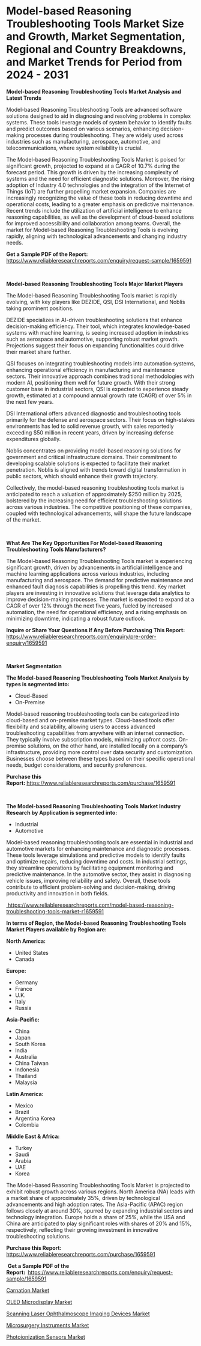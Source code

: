 <p><h1>Model-based Reasoning Troubleshooting Tools Market Size and Growth, Market Segmentation, Regional and Country Breakdowns, and Market Trends for Period from 2024 -  2031</h1></p><p><strong>Model-based Reasoning Troubleshooting Tools Market Analysis and Latest Trends</strong></p>
<p><p>Model-based Reasoning Troubleshooting Tools are advanced software solutions designed to aid in diagnosing and resolving problems in complex systems. These tools leverage models of system behavior to identify faults and predict outcomes based on various scenarios, enhancing decision-making processes during troubleshooting. They are widely used across industries such as manufacturing, aerospace, automotive, and telecommunications, where system reliability is crucial.</p><p>The Model-based Reasoning Troubleshooting Tools Market is poised for significant growth, projected to expand at a CAGR of 10.7% during the forecast period. This growth is driven by the increasing complexity of systems and the need for efficient diagnostic solutions. Moreover, the rising adoption of Industry 4.0 technologies and the integration of the Internet of Things (IoT) are further propelling market expansion. Companies are increasingly recognizing the value of these tools in reducing downtime and operational costs, leading to a greater emphasis on predictive maintenance. Recent trends include the utilization of artificial intelligence to enhance reasoning capabilities, as well as the development of cloud-based solutions for improved accessibility and collaboration among teams. Overall, the market for Model-based Reasoning Troubleshooting Tools is evolving rapidly, aligning with technological advancements and changing industry needs.</p></p>
<p><strong>Get a Sample PDF of the Report:&nbsp;</strong> <a href="https://www.reliableresearchreports.com/enquiry/request-sample/1659591?utm_campaign=28&utm_medium=2&utm_source=Github&utm_content=ia&utm_term=28092024&utm_id=model-based-reasoning-troubleshooting-tools">https://www.reliableresearchreports.com/enquiry/request-sample/1659591</a></p>
<p>&nbsp;</p>
<p><strong>Model-based Reasoning Troubleshooting Tools Major Market Players</strong></p>
<p><p>The Model-based Reasoning Troubleshooting Tools market is rapidly evolving, with key players like DEZIDE, QSI, DSI International, and Noblis taking prominent positions. </p><p>DEZIDE specializes in AI-driven troubleshooting solutions that enhance decision-making efficiency. Their tool, which integrates knowledge-based systems with machine learning, is seeing increased adoption in industries such as aerospace and automotive, supporting robust market growth. Projections suggest their focus on expanding functionalities could drive their market share further.</p><p>QSI focuses on integrating troubleshooting models into automation systems, enhancing operational efficiency in manufacturing and maintenance sectors. Their innovative approach combines traditional methodologies with modern AI, positioning them well for future growth. With their strong customer base in industrial sectors, QSI is expected to experience steady growth, estimated at a compound annual growth rate (CAGR) of over 5% in the next few years.</p><p>DSI International offers advanced diagnostic and troubleshooting tools primarily for the defense and aerospace sectors. Their focus on high-stakes environments has led to solid revenue growth, with sales reportedly exceeding $50 million in recent years, driven by increasing defense expenditures globally.</p><p>Noblis concentrates on providing model-based reasoning solutions for government and critical infrastructure domains. Their commitment to developing scalable solutions is expected to facilitate their market penetration. Noblis is aligned with trends toward digital transformation in public sectors, which should enhance their growth trajectory.</p><p>Collectively, the model-based reasoning troubleshooting tools market is anticipated to reach a valuation of approximately $250 million by 2025, bolstered by the increasing need for efficient troubleshooting solutions across various industries. The competitive positioning of these companies, coupled with technological advancements, will shape the future landscape of the market.</p></p>
<p>&nbsp;</p>
<p><strong>What Are The Key Opportunities For Model-based Reasoning Troubleshooting Tools Manufacturers?</strong></p>
<p><p>The Model-based Reasoning Troubleshooting Tools market is experiencing significant growth, driven by advancements in artificial intelligence and machine learning applications across various industries, including manufacturing and aerospace. The demand for predictive maintenance and enhanced fault diagnosis capabilities is propelling this trend. Key market players are investing in innovative solutions that leverage data analytics to improve decision-making processes. The market is expected to expand at a CAGR of over 12% through the next five years, fueled by increased automation, the need for operational efficiency, and a rising emphasis on minimizing downtime, indicating a robust future outlook.</p></p>
<p><strong>Inquire or Share Your Questions If Any Before Purchasing This Report:</strong> <a href="https://www.reliableresearchreports.com/enquiry/pre-order-enquiry/1659591?utm_campaign=28&utm_medium=2&utm_source=Github&utm_content=ia&utm_term=28092024&utm_id=model-based-reasoning-troubleshooting-tools">https://www.reliableresearchreports.com/enquiry/pre-order-enquiry/1659591</a></p>
<p>&nbsp;</p>
<p><strong>Market Segmentation</strong></p>
<p><strong>The Model-based Reasoning Troubleshooting Tools Market Analysis by types is segmented into:</strong></p>
<p><ul><li>Cloud-Based</li><li>On-Premise</li></ul></p>
<p><p>Model-based reasoning troubleshooting tools can be categorized into cloud-based and on-premise market types. Cloud-based tools offer flexibility and scalability, allowing users to access advanced troubleshooting capabilities from anywhere with an internet connection. They typically involve subscription models, minimizing upfront costs. On-premise solutions, on the other hand, are installed locally on a company’s infrastructure, providing more control over data security and customization. Businesses choose between these types based on their specific operational needs, budget considerations, and security preferences.</p></p>
<p><strong>Purchase this Report:&nbsp;</strong><a href="https://www.reliableresearchreports.com/purchase/1659591?utm_campaign=28&utm_medium=2&utm_source=Github&utm_content=ia&utm_term=28092024&utm_id=model-based-reasoning-troubleshooting-tools">https://www.reliableresearchreports.com/purchase/1659591</a></p>
<p>&nbsp;</p>
<p><strong>The Model-based Reasoning Troubleshooting Tools Market Industry Research by Application is segmented into:</strong></p>
<p><ul><li>Industrial</li><li>Automotive</li></ul></p>
<p><p>Model-based reasoning troubleshooting tools are essential in industrial and automotive markets for enhancing maintenance and diagnostic processes. These tools leverage simulations and predictive models to identify faults and optimize repairs, reducing downtime and costs. In industrial settings, they streamline operations by facilitating equipment monitoring and predictive maintenance. In the automotive sector, they assist in diagnosing vehicle issues, improving reliability and safety. Overall, these tools contribute to efficient problem-solving and decision-making, driving productivity and innovation in both fields.</p></p>
<p><a href="https://www.reliableresearchreports.com/model-based-reasoning-troubleshooting-tools-market-r1659591?utm_campaign=28&utm_medium=2&utm_source=Github&utm_content=ia&utm_term=28092024&utm_id=model-based-reasoning-troubleshooting-tools">&nbsp;https://www.reliableresearchreports.com/model-based-reasoning-troubleshooting-tools-market-r1659591</a></p>
<p><strong>In terms of Region, the Model-based Reasoning Troubleshooting Tools Market Players available by Region are:</strong></p>
<p>
    <p> <strong> North America: </strong>
        <ul>
            <li>United States</li>
            <li>Canada</li>
        </ul>
        </p> 
    <p> <strong> Europe: </strong>
        <ul>
            <li>Germany</li>
            <li>France</li>
            <li>U.K.</li>
            <li>Italy</li>
            <li>Russia</li>
        </ul>
        </p> 
    <p> <strong> Asia-Pacific: </strong>
        <ul>
            <li>China</li>
            <li>Japan</li>
            <li>South Korea</li>
            <li>India</li>
            <li>Australia</li>
            <li>China Taiwan</li>
            <li>Indonesia</li>
            <li>Thailand</li>
            <li>Malaysia</li>
        </ul>
        </p> 
    <p> <strong> Latin America: </strong>
        <ul>
            <li>Mexico</li>
            <li>Brazil</li>
            <li>Argentina Korea</li>
            <li>Colombia</li>
        </ul>
        </p> 
    <p> <strong> Middle East & Africa: </strong>
        <ul>
            <li>Turkey</li>
            <li>Saudi</li>
            <li>Arabia</li>
            <li>UAE</li>
            <li>Korea</li>
        </ul>
    </p>
    </p>
<p><p>The Model-based Reasoning Troubleshooting Tools Market is projected to exhibit robust growth across various regions. North America (NA) leads with a market share of approximately 35%, driven by technological advancements and high adoption rates. The Asia-Pacific (APAC) region follows closely at around 30%, spurred by expanding industrial sectors and technology integration. Europe holds a share of 25%, while the USA and China are anticipated to play significant roles with shares of 20% and 15%, respectively, reflecting their growing investment in innovative troubleshooting solutions.</p></p>
<p><strong>Purchase this Report: </strong><a href="https://www.reliableresearchreports.com/purchase/1659591?utm_campaign=28&utm_medium=2&utm_source=Github&utm_content=ia&utm_term=28092024&utm_id=model-based-reasoning-troubleshooting-tools">https://www.reliableresearchreports.com/purchase/1659591</a></p>
<p>&nbsp;<strong>Get a Sample PDF of the Report:&nbsp;&nbsp;</strong><a href="https://www.reliableresearchreports.com/enquiry/request-sample/1659591?utm_campaign=28&utm_medium=2&utm_source=Github&utm_content=ia&utm_term=28092024&utm_id=model-based-reasoning-troubleshooting-tools">https://www.reliableresearchreports.com/enquiry/request-sample/1659591</a></p>
<p><strong></strong></p>
<p><p><a href="https://www.linkedin.com/pulse/future-insights-carnation-market-trends-regional-analysis-dirsc?utm_campaign=28&utm_medium=2&utm_source=Github&utm_content=ia&utm_term=28092024&utm_id=model-based-reasoning-troubleshooting-tools">Carnation Market</a></p><p><a href="https://issuu.com/reportprime-2/docs/oled-microdisplay-market-size-2030._ef03cf37ee29c5?utm_campaign=28&utm_medium=2&utm_source=Github&utm_content=ia&utm_term=28092024&utm_id=model-based-reasoning-troubleshooting-tools">OLED Microdisplay Market</a></p><p><a href="https://github.com/SotoRodolfo12/Market-Research-Report-List-1/blob/main/scanning-laser-ophthalmoscope-imaging-devices-market.md?utm_campaign=28&utm_medium=2&utm_source=Github&utm_content=ia&utm_term=28092024&utm_id=model-based-reasoning-troubleshooting-tools">Scanning Laser Ophthalmoscope Imaging Devices Market</a></p><p><a href="https://github.com/NathanColeman327/Market-Research-Report-List-1/blob/main/microsurgery-instruments-market.md?utm_campaign=28&utm_medium=2&utm_source=Github&utm_content=ia&utm_term=28092024&utm_id=model-based-reasoning-troubleshooting-tools">Microsurgery Instruments Market</a></p><p><a href="https://issuu.com/reportprime-2/docs/photoionization-sensors-market-size_25151459507ac0?utm_campaign=28&utm_medium=2&utm_source=Github&utm_content=ia&utm_term=28092024&utm_id=model-based-reasoning-troubleshooting-tools">Photoionization Sensors Market</a></p></p>